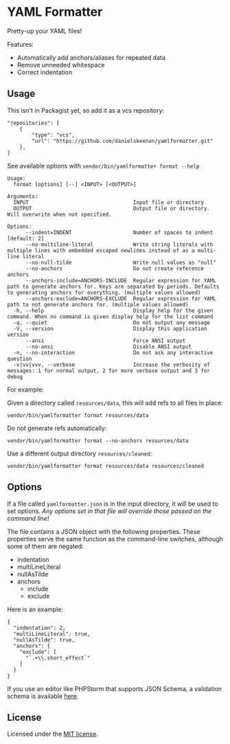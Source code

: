 YAML Formatter
==============

Pretty-up your YAML files!

Features:

- Automatically add anchors/aliases for repeated data
- Remove unneeded whitespace
- Correct indentation

Usage
-----

This isn't in Packagist yet, so add it as a vcs repository:

    "repositories": [
        {
            "type": "vcs",
            "url": "https://github.com/danielskeenan/yamlformatter.git"
        },
    ]

See available options with `vendor/bin/yamlformatter format --help`

    Usage:
      format [options] [--] <INPUT> [<OUTPUT>]
    
    Arguments:
      INPUT                                  Input file or directory
      OUTPUT                                 Output file or directory. Will overwrite when not specified.
    
    Options:
          --indent=INDENT                    Number of spaces to indent [default: 2]
          --no-multiline-literal             Write string literals with multiple lines with embedded escaped newlines instead of as a multi-line literal
          --no-null-tilde                    Write null values as "null"
          --no-anchors                       Do not create reference anchors
          --anchors-include=ANCHORS-INCLUDE  Regular expression for YAML path to generate anchors for. Keys are separated by periods. Defaults to generating anchors for everything. (multiple values allowed)
          --anchors-exclude=ANCHORS-EXCLUDE  Regular expression for YAML path to not generate anchors for. (multiple values allowed)
      -h, --help                             Display help for the given command. When no command is given display help for the list command
      -q, --quiet                            Do not output any message
      -V, --version                          Display this application version
          --ansi                             Force ANSI output
          --no-ansi                          Disable ANSI output
      -n, --no-interaction                   Do not ask any interactive question
      -v|vv|vvv, --verbose                   Increase the verbosity of messages: 1 for normal output, 2 for more verbose output and 3 for debug

For example:

Given a directory called `resources/data`, this will add refs to all files in place:

    vendor/bin/yamlformatter format resources/data

Do not generate refs automatically:

    vendor/bin/yamlformatter format --no-anchors resources/data

Use a different output directory `resources/cleaned`:

    vendor/bin/yamlformatter format resources/data resources/cleaned

Options
-------
If a file called `yamlformatter.json` is in the input directory, it will be used to set options.  *Any options set in
that file will override those passed on the command line!*

The file contains a JSON object with the following properties. These properties serve the same function as the
command-line switches, although some of them are negated:

- indentation
- multiLineLiteral
- nullAsTilde
- anchors
    - include
    - exclude

Here is an example:

    {
      "indentation": 2,
      "multiLineLiteral": true,
      "nullAsTilde": true,
      "anchors": {
        "exclude": [
          "`.+\\.short_effect`"
        ]
      }
    }

If you use an editor like PHPStorm that supports JSON Schema, a validation schema is
available [here](https://github.com/danielskeenan/yamlformatter/blob/master/resources/yamlformatter.json).

License
-------

Licensed under the [MIT license](https://github.com/danielskeenan/yamlformatter/blob/master/LICENSE.md).
